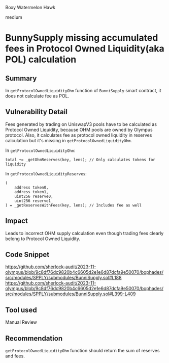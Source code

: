 Boxy Watermelon Hawk

medium

# BunnySupply missing accumulated fees in Protocol Owned Liquidity(aka POL) calculation

## Summary
In `getProtocolOwnedLiquidityOhm` function of `BunniSupply` smart contract, it does not calculate fee as POL.

## Vulnerability Detail
Fees generated by trading on UniswapV3 pools have to be calculated as Protocol Owned Liquidity, because OHM pools are owned by Olympus protocol.
Also, it calculates fee as protocol owned liquidity in reserves calculation but it's missing in `getProtocolOwnedLiquidityOhm`.

In `getProtocolOwnedLiquidityOhm`:
```Solidity
total += _getOhmReserves(key, lens); // Only calculates tokens for liquidity
```

In `getProtocolOwnedLiquidityReserves`:
```Solidity
(
    address token0,
    address token1,
    uint256 reserve0,
    uint256 reserve1
) = _getReservesWithFees(key, lens); // Includes fee as well
```

## Impact
Leads to incorrect OHM supply calculation even though trading fees clearly belong to Protocol Owned Liquidity.

## Code Snippet
https://github.com/sherlock-audit/2023-11-olympus/blob/9c8df76dc9820b4c6605d2e1e6d87dcfa9e50070/bophades/src/modules/SPPLY/submodules/BunniSupply.sol#L188
https://github.com/sherlock-audit/2023-11-olympus/blob/9c8df76dc9820b4c6605d2e1e6d87dcfa9e50070/bophades/src/modules/SPPLY/submodules/BunniSupply.sol#L399-L409

## Tool used
Manual Review

## Recommendation
`getProtocolOwnedLiquidityOhm` function should return the sum of reserves and fees.